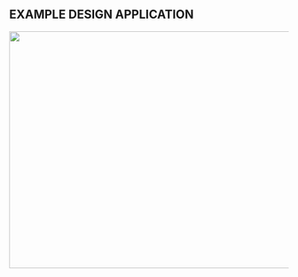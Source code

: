 <h2>EXAMPLE DESIGN APPLICATION</h2>

<p style="text-align: center;"><img src="https://i.hizliresim.com/YN862a.png" alt="" width="751" height="427" /></p>
